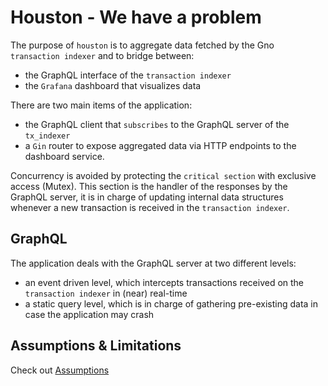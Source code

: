 # Houston - We have a problem

The purpose of `houston` is to aggregate data fetched by the Gno `transaction indexer`
and to bridge between:

* the GraphQL interface of the `transaction indexer`
* the `Grafana` dashboard that visualizes data

There are two main items of the application:

* the GraphQL client that `subscribes` to the GraphQL server of the `tx_indexer`
* a `Gin` router to expose aggregated data via HTTP endpoints to the dashboard service.

Concurrency is avoided by protecting the `critical section` with exclusive access (Mutex).
This section is the handler of the responses by the GraphQL server, it is in charge of updating internal data structures whenever a new transaction is received in the `transaction indexer`.

## GraphQL

The application deals with the GraphQL server at two different levels:

* an event driven level, which intercepts transactions received on the `transaction indexer` in (near) real-time
* a static query level, which is in charge of gathering pre-existing data in case the application may crash

## Assumptions & Limitations

Check out [Assumptions](../docs/Assumptions.md#houston)
